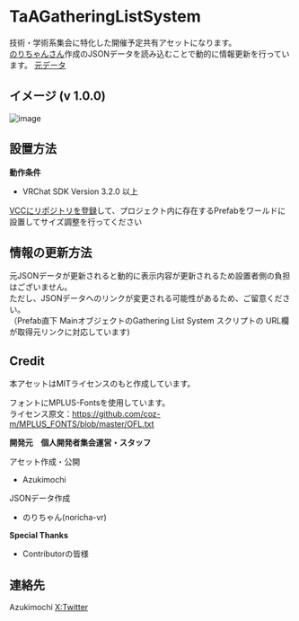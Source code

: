 # TaAGatheringListSystem
  
技術・学術系集会に特化した開催予定共有アセットになります。  
[のりちゃんさん](https://github.com/noricha-vr)作成のJSONデータを読み込むことで動的に情報更新を行っています。
[元データ](https://noricha-vr.github.io/toGithubPagesJson/sample.json)

## イメージ (v 1.0.0)
![image](https://github.com/Azukimochi/TaAGatheringListSystem/assets/103747350/552de09a-89f7-4982-bd4a-cc046a67f5b2)

## 設置方法  

**動作条件**
- VRChat SDK Version 3.2.0 以上 

[VCCにリポジトリを登録](https://azukimochi.github.io/vpm-repos-world/)して、プロジェクト内に存在するPrefabをワールドに設置してサイズ調整を行ってください

## 情報の更新方法
元JSONデータが更新されると動的に表示内容が更新されるため設置者側の負担はございません。  
ただし、JSONデータへのリンクが変更される可能性があるため、ご留意ください。  
（Prefab直下 MainオブジェクトのGathering List System スクリプトの URL欄が取得元リンクに対応しています)

## Credit
本アセットはMITライセンスのもと作成しています。

フォントにMPLUS-Fontsを使用しています。  
ライセンス原文：https://github.com/coz-m/MPLUS_FONTS/blob/master/OFL.txt

**開発元　個人開発者集会運営・スタッフ** 

アセット作成・公開  
 - Azukimochi
  
JSONデータ作成
 - のりちゃん(noricha-vr)  

**Special Thanks**  
 - Contributorの皆様

## 連絡先  
Azukimochi [X:Twitter](https://twitter.com/azukimochi25)
